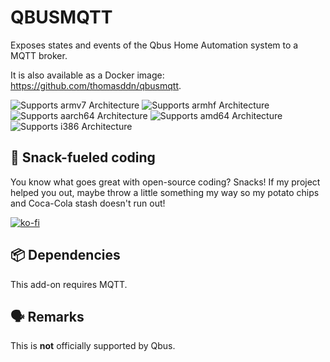 # QBUSMQTT

Exposes states and events of the Qbus Home Automation system to a MQTT broker.

It is also available as a Docker image: https://github.com/thomasddn/qbusmqtt.

![Supports armv7 Architecture][armv7-shield]
![Supports armhf Architecture][armhf-shield]
![Supports aarch64 Architecture][aarch64-shield]
![Supports amd64 Architecture][amd64-shield]
![Supports i386 Architecture][i386-shield]

## 🥤 Snack-fueled coding 

You know what goes great with open-source coding? Snacks! If my project helped you out, maybe throw a little something my way so my potato chips and Coca-Cola stash doesn't run out!

[![ko-fi](https://ko-fi.com/img/githubbutton_sm.svg)](https://ko-fi.com/N4N7UZ6KN)

## 📦 Dependencies

This add-on requires MQTT.

## 🗣️ Remarks

This is **not** officially supported by Qbus.


[armv7-shield]: https://img.shields.io/badge/armv7-yes-green.svg?style=flat-square
[armhf-shield]: https://img.shields.io/badge/armhf-yes-green.svg?style=flat-square
[aarch64-shield]: https://img.shields.io/badge/aarch64-yes-green.svg?style=flat-square
[amd64-shield]: https://img.shields.io/badge/amd64-yes-green.svg?style=flat-square
[i386-shield]: https://img.shields.io/badge/i386-yes-green.svg?style=flat-square
